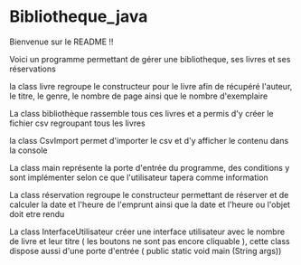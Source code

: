 # Bibliotheque_java

Bienvenue sur le README !!

Voici un programme permettant de gérer une bibliotheque, ses livres et ses réservations

la class livre regroupe le constructeur pour le livre afin de récupéré l'auteur, le titre, le genre, le nombre de page ainsi que le nombre d'exemplaire

La class bibliothèque rassemble tous ces livres et a permis d'y créer le fichier csv regroupant tous les livres

la class CsvImport permet d'importer le csv et d'y afficher le contenu dans la console

La class main représente la porte d'entrée du programme, des conditions y sont implémenter selon ce que l'utilisateur tapera comme information

La class réservation regroupe le constructeur permettant de réserver et de calculer la date et l'heure de l'emprunt ainsi que la date et l'heure ou l'objet doit etre rendu

La class InterfaceUtilisateur créer une interface utilisateur avec le nombre de livre et leur titre ( les boutons ne sont pas encore cliquable ), cette class dispose aussi d'une porte d'entrée ( public static void main (String args))